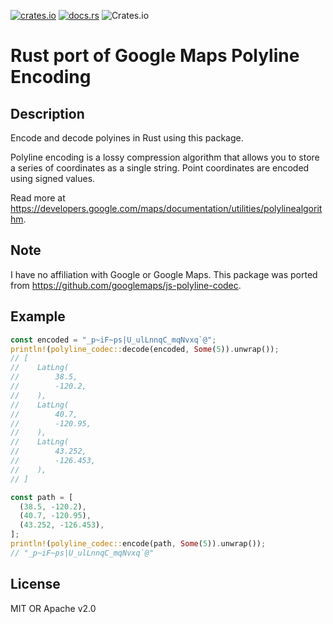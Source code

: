 [![crates.io](https://img.shields.io/crates/v/polyline-codec?style=flat-square)](https://crates.io/crates/polyline-codec) [![docs.rs](https://img.shields.io/docsrs/polyline-codec?style=flat-square)](https://docs.rs/polyline-codec)
![Crates.io](https://img.shields.io/crates/l/polyline-codec?style=flat-square)

# Rust port of Google Maps Polyline Encoding

## Description

Encode and decode polyines in Rust using this package.

Polyline encoding is a lossy compression algorithm that allows you to store a series of coordinates as a single string. Point coordinates are encoded using signed values.

Read more at https://developers.google.com/maps/documentation/utilities/polylinealgorithm.

## Note

I have no affiliation with Google or Google Maps. This package was ported from https://github.com/googlemaps/js-polyline-codec.

## Example

```rust
const encoded = "_p~iF~ps|U_ulLnnqC_mqNvxq`@";
println!(polyline_codec::decode(encoded, Some(5)).unwrap());
// [
//    LatLng(
//        38.5,
//        -120.2,
//    ),
//    LatLng(
//        40.7,
//        -120.95,
//    ),
//    LatLng(
//        43.252,
//        -126.453,
//    ),
// ]

const path = [
  (38.5, -120.2),
  (40.7, -120.95),
  (43.252, -126.453),
];
println!(polyline_codec::encode(path, Some(5)).unwrap());
// "_p~iF~ps|U_ulLnnqC_mqNvxq`@"
```

## License

MIT OR Apache v2.0
